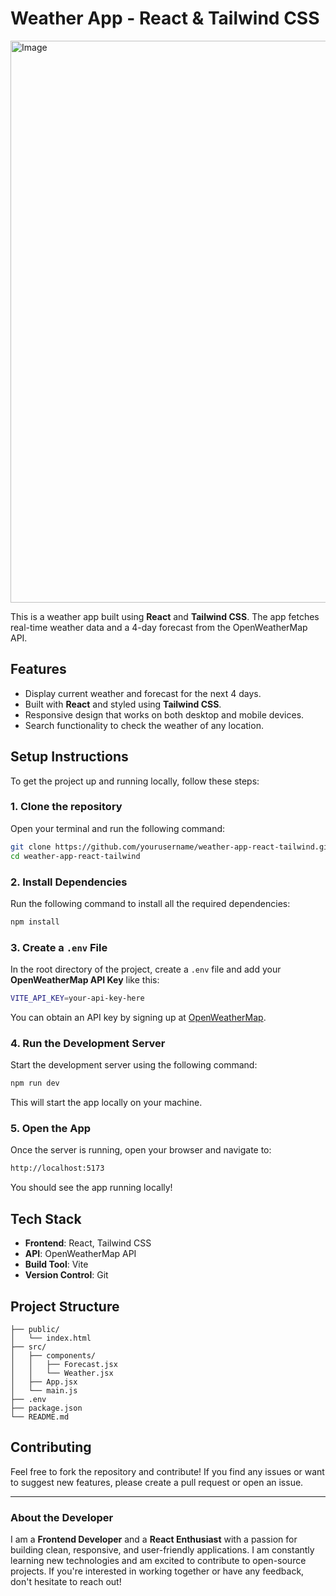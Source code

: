 # Weather App - React & Tailwind CSS

<img width="899" alt="Image" src="https://github.com/user-attachments/assets/0ebdbe60-0dba-4bda-94ff-2ca3bd17d43e" />

This is a weather app built using **React** and **Tailwind CSS**. The app fetches real-time weather data and a 4-day forecast from the OpenWeatherMap API.

## Features

- Display current weather and forecast for the next 4 days.
- Built with **React** and styled using **Tailwind CSS**.
- Responsive design that works on both desktop and mobile devices.
- Search functionality to check the weather of any location.

## Setup Instructions

To get the project up and running locally, follow these steps:

### 1. Clone the repository

Open your terminal and run the following command:

```bash
git clone https://github.com/yourusername/weather-app-react-tailwind.git
cd weather-app-react-tailwind
```

### 2. Install Dependencies

Run the following command to install all the required dependencies:

```bash
npm install
```

### 3. Create a `.env` File

In the root directory of the project, create a `.env` file and add your **OpenWeatherMap API Key** like this:

```bash
VITE_API_KEY=your-api-key-here
```

You can obtain an API key by signing up at [OpenWeatherMap](https://openweathermap.org/).

### 4. Run the Development Server

Start the development server using the following command:

```bash
npm run dev
```

This will start the app locally on your machine.

### 5. Open the App

Once the server is running, open your browser and navigate to:

```bash
http://localhost:5173
```

You should see the app running locally!

## Tech Stack

- **Frontend**: React, Tailwind CSS
- **API**: OpenWeatherMap API
- **Build Tool**: Vite
- **Version Control**: Git

## Project Structure

```
├── public/
│   └── index.html
├── src/
│   ├── components/
│   │   ├── Forecast.jsx
│   │   └── Weather.jsx
│   ├── App.jsx
│   └── main.js
├── .env
├── package.json
└── README.md
```

## Contributing

Feel free to fork the repository and contribute! If you find any issues or want to suggest new features, please create a pull request or open an issue.

---

### About the Developer

I am a **Frontend Developer** and a **React Enthusiast** with a passion for building clean, responsive, and user-friendly applications. I am constantly learning new technologies and am excited to contribute to open-source projects. If you're interested in working together or have any feedback, don't hesitate to reach out!
